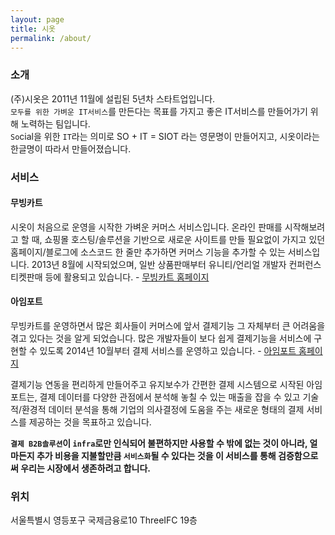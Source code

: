 ```yaml
---
layout: page
title: 시옷
permalink: /about/
---
```

### 소개
(주)시옷은 2011년 11월에 설립된 5년차 스타트업입니다.  
`모두를 위한 가벼운 IT서비스`를 만든다는 목표를 가지고 좋은 IT서비스를 만들어가기 위해 노력하는 팀입니다.  
`So`cial을 위한 `IT`라는 의미로 SO + IT = SIOT 라는 영문명이 만들어지고, 시옷이라는 한글명이 따라서 만들어졌습니다.  

### 서비스
#### 무빙카트  
시옷이 처음으로 운영을 시작한 가벼운 커머스 서비스입니다. 온라인 판매를 시작해보려고 할 때, 쇼핑몰 호스팅/솔루션을 기반으로 새로운 사이트를 만들 필요없이 가지고 있던 홈페이지/블로그에 소스코드 한 줄만 추가하면 커머스 기능을 추가할 수 있는 서비스입니다. 
2013년 8월에 시작되었으며, 일반 상품판매부터 유니티/언리얼 개발자 컨퍼런스 티켓판매 등에 활용되고 있습니다.  - [무빙카트 홈페이지](http://www.movingcart.kr)  

#### 아임포트
무빙카트를 운영하면서 많은 회사들이 커머스에 앞서 결제기능 그 자체부터 큰 어려움을 겪고 있다는 것을 알게 되었습니다. 많은 개발자들이 보다 쉽게 결제기능을 서비스에 구현할 수 있도록 2014년 10월부터 결제 서비스를 운영하고 있습니다.  - [아임포트 홈페이지](http://www.iamport.kr)  

결제기능 연동을 편리하게 만들어주고 유지보수가 간편한 결제 시스템으로 시작된 아임포트는, 결제 데이터를 다양한 관점에서 분석해 놓칠 수 있는 매출을 잡을 수 있고 기술적/환경적 데이터 분석을 통해 기업의 의사결정에 도움을 주는 새로운 형태의 결제 서비스를 제공하는 것을 목표하고 있습니다.  

**`결제 B2B솔루션`이 `infra`로만 인식되어 불편하지만 사용할 수 밖에 없는 것이 아니라, 얼마든지 추가 비용을 지불할만큼 `서비스화`될 수 있다는 것을 이 서비스를 통해 검증함으로써 우리는 시장에서 생존하려고 합니다.**  

### 위치
서울특별시 영등포구 국제금융로10 ThreeIFC 19층